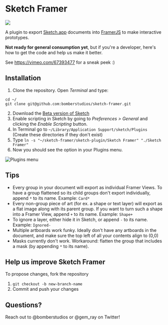 # Sketch Framer

![](logo_small.png?raw=true)

A plugin to export [Sketch.app](http://www.bohemiancoding.com/sketch) documents into [FramerJS](http://framerjs.com) to make interactive prototypes.

**Not ready for general consumption yet**, but if you're a developer, here's how to get the code and help us make it better.

See <https://vimeo.com/67393477> for a sneak peek :)

## Installation
1. Clone the repository. Open *Terminal* and type:
```
cd ~/
git clone git@github.com:bomberstudios/sketch-framer.git
```

2. Download the [Beta version of Sketch](http://www.bohemiancoding.com/sketch/beta/)
3. Enable scripting in Sketch by going to *Preferences > General* and clicking the *Enable Scripting* button.
4. In Terminal go to `~/Library/Application Support/sketch/Plugins` (Create these directories if they don't exist)
6. Type `ln -s "~/sketch-framer/sketch-plugin/Sketch Framer" "./Sketch Framer"`
7. Now you should see the option in your Plugins menu.

![Plugins menu](https://f.cloud.github.com/assets/200566/1139282/491116ce-1c88-11e3-807e-e0d8430814d0.png)

## Tips
* Every group in your document will export as individual Framer Views. To have a group flattened so its child groups don't export individually, append `*` to its name. Example: `Card*`
* Every non-group piece of art (for ex. a shape or text layer) will export as a flat image along with its parent group. If you want to turn such a shape into a Framer View, append `+` to its name. Example: `Shape+`
* To ignore a layer, either hide it in Sketch, or append `-` to its name. Example: `Ignored-`
* Multiple artboards work funky. Ideally don't have any artboards in the document, and make sure the top left of all your contents align to (0,0)
* Masks currently don't work. Workaround: flatten the group that includes a mask (by appending `*` to its name).

## Help us improve Sketch Framer

To propose changes, fork the repository

1. `git checkout -b new-branch-name`
2. Commit and push your changes

## Questions?

Reach out to @bomberstudios or @gem_ray on Twitter!
